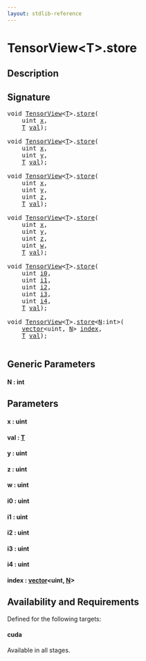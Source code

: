 ```yaml
---
layout: stdlib-reference
---
```


# TensorView\<T\>\.store

## Description





## Signature 

<pre>
<span class="code_keyword">void</span> <a href="index.md" class="code_type">TensorView</a>&lt;<a href="index.md#typeparam-T" class="code_type">T</a>&gt;.<a href="store.md">store</a>(
    <span class="code_keyword">uint</span> <a href="store.md#decl-x" class="code_param">x</a>,
    <a href="index.md#typeparam-T" class="code_type">T</a> <a href="store.md#decl-val" class="code_param">val</a>);

<span class="code_keyword">void</span> <a href="index.md" class="code_type">TensorView</a>&lt;<a href="index.md#typeparam-T" class="code_type">T</a>&gt;.<a href="store.md">store</a>(
    <span class="code_keyword">uint</span> <a href="store.md#decl-x" class="code_param">x</a>,
    <span class="code_keyword">uint</span> <a href="store.md#decl-y" class="code_param">y</a>,
    <a href="index.md#typeparam-T" class="code_type">T</a> <a href="store.md#decl-val" class="code_param">val</a>);

<span class="code_keyword">void</span> <a href="index.md" class="code_type">TensorView</a>&lt;<a href="index.md#typeparam-T" class="code_type">T</a>&gt;.<a href="store.md">store</a>(
    <span class="code_keyword">uint</span> <a href="store.md#decl-x" class="code_param">x</a>,
    <span class="code_keyword">uint</span> <a href="store.md#decl-y" class="code_param">y</a>,
    <span class="code_keyword">uint</span> <a href="store.md#decl-z" class="code_param">z</a>,
    <a href="index.md#typeparam-T" class="code_type">T</a> <a href="store.md#decl-val" class="code_param">val</a>);

<span class="code_keyword">void</span> <a href="index.md" class="code_type">TensorView</a>&lt;<a href="index.md#typeparam-T" class="code_type">T</a>&gt;.<a href="store.md">store</a>(
    <span class="code_keyword">uint</span> <a href="store.md#decl-x" class="code_param">x</a>,
    <span class="code_keyword">uint</span> <a href="store.md#decl-y" class="code_param">y</a>,
    <span class="code_keyword">uint</span> <a href="store.md#decl-z" class="code_param">z</a>,
    <span class="code_keyword">uint</span> <a href="store.md#decl-w" class="code_param">w</a>,
    <a href="index.md#typeparam-T" class="code_type">T</a> <a href="store.md#decl-val" class="code_param">val</a>);

<span class="code_keyword">void</span> <a href="index.md" class="code_type">TensorView</a>&lt;<a href="index.md#typeparam-T" class="code_type">T</a>&gt;.<a href="store.md">store</a>(
    <span class="code_keyword">uint</span> <a href="store.md#decl-i0" class="code_param">i0</a>,
    <span class="code_keyword">uint</span> <a href="store.md#decl-i1" class="code_param">i1</a>,
    <span class="code_keyword">uint</span> <a href="store.md#decl-i2" class="code_param">i2</a>,
    <span class="code_keyword">uint</span> <a href="store.md#decl-i3" class="code_param">i3</a>,
    <span class="code_keyword">uint</span> <a href="store.md#decl-i4" class="code_param">i4</a>,
    <a href="index.md#typeparam-T" class="code_type">T</a> <a href="store.md#decl-val" class="code_param">val</a>);

<span class="code_keyword">void</span> <a href="index.md" class="code_type">TensorView</a>&lt;<a href="index.md#typeparam-T" class="code_type">T</a>&gt;.<a href="store.md">store</a>&lt;<a href="store.md#decl-N" class="code_var">N</a>:<span class="code_keyword">int</span>&gt;(
    <a href="../vector/index.md" class="code_type">vector</a>&lt;<span class="code_keyword">uint</span>, <a href="store.md#decl-N" class="code_var">N</a>&gt; <a href="store.md#decl-index" class="code_param">index</a>,
    <a href="index.md#typeparam-T" class="code_type">T</a> <a href="store.md#decl-val" class="code_param">val</a>);

</pre>

## Generic Parameters

####  <a id="decl-N"></a>N  : int

## Parameters

####  <a id="decl-x"></a>x  : uint
####  <a id="decl-val"></a>val  : [T](index.md#typeparam-T)
####  <a id="decl-y"></a>y  : uint
####  <a id="decl-z"></a>z  : uint
####  <a id="decl-w"></a>w  : uint
####  <a id="decl-i0"></a>i0  : uint
####  <a id="decl-i1"></a>i1  : uint
####  <a id="decl-i2"></a>i2  : uint
####  <a id="decl-i3"></a>i3  : uint
####  <a id="decl-i4"></a>i4  : uint
####  <a id="decl-index"></a>index  : [vector](../vector/index.md)\<uint, [N](../vector/index.md#decl-N)\>

## Availability and Requirements

Defined for the following targets:

#### cuda
Available in all stages.




<script>
// Fix .md links to .html when on ReadTheDocs
if (window.location.hostname.includes('readthedocs') || 
    window.location.hostname.includes('rtfd.io')) {
  document.addEventListener('DOMContentLoaded', function() {
    const links = document.querySelectorAll('a');
    links.forEach(link => {
      if (link.getAttribute('href') && link.getAttribute('href').endsWith('.md')) {
        link.href = link.href.replace(/\.md($|#|\?)/, '.html$1');
      }
    });
  });
}
</script>
